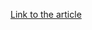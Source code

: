 [Link to the article](https://www.bleepingcomputer.com/news/software/mozilla-really-wants-you-to-set-firefox-as-default-windows-browser/)
